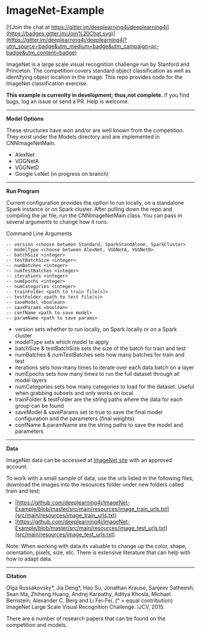 # ImageNet-Example

[![Join the chat at https://gitter.im/deeplearning4j/deeplearning4j](https://badges.gitter.im/Join%20Chat.svg)](https://gitter.im/deeplearning4j/deeplearning4j?utm_source=badge&utm_medium=badge&utm_campaign=pr-badge&utm_content=badge)

ImageNet is a large scale visual recognition challenge run by Stanford and Princeton. The competition covers standard object classification as well as identifying object location in the image. This repo provides code for the ImageNet classification exercise.
  
**This example is currenlty in development; thus,not complete.** If you find bugs, log an issue or send a PR. Help is welcome.

---
**Model Options**

These structures have won and/or are well known from the competition. They exist under the Models directory and are implemented in CNNImageNetMain.

- AlexNet
- VGGNetA
- VGGNetD
- Google LeNet (in progress on branch)

---
**Run Program**

Current configuration provides the option to run locally, on a standalone Spark instance or on Spark cluster. After pulling down the repo and compiling the jar file, run the CNNImageNetMain class. You can pass in several arguments to change how it runs.

Command Line Arguments

    -- version <choose between Standard, SparkStandAlone, SparkCluster>
    -- modelType <choose between AlexNet, VGGNetA, VGGNetB>
    -- batchSize <integer>
    -- testBatchSize <integer>
    -- numBatches <integer>
    -- numTestBatches <integer>
    -- iterations <integer>
    -- numEpochs <integer>
    -- numCategories <integer>
    -- trainFolder <path to train file(s)>
    -- testFolder <path to test file(s)>
    -- saveModel <boolean>
    -- saveParams <boolean> 
    -- confName <path to save model>
    -- paramName <path to save params>
    
- version sets whether to run locally, on Spark locally or on a Spark cluster
- modelType sets which model to apply
- batchSize & testBatchSize sets the size of the batch for train and test
- numBatches & numTestBatches sets how many batches for train and test
- iterations sets how many times to iterate over each data batch on a layer
- numEpochs sets how many times to run the full dataset through all model layers
- numCategories sets how many categories to load for the dataset. Useful when grabbing subsets and only works on local.
- trainFolder & testFolder are the string paths where the data for each group can be found
- saveModel & saveParams set to true to save the final model configuration and the parameters (final weights)
- confName & paramName are the string paths to save the model and parameters

---
**Data**

ImageNet data can be accessed at [ImageNet site](http://image-net.org/challenges/LSVRC/2015/) with an approved account.

To work with a small sample of data, use the urls listed in the following files, download the images into the resources folder under new folders called train and test:

- [https://github.com/deeplearning4j/ImageNet-Example/blob/master/src/main/resources/image_train_urls.txt](src/main/resources/image_train_urls.txt)
- [https://github.com/deeplearning4j/ImageNet-Example/blob/master/src/main/resources/image_test_urls.txt](src/main/resources/image_test_urls.txt)

Note: When working with data its valuable to change up the color, shape, orientation, pixels, size, etc. There is extensive literature that can help with how to adapt data.

---
**Citation**

Olga Russakovsky*, Jia Deng*, Hao Su, Jonathan Krause, Sanjeev Satheesh, Sean Ma, Zhiheng Huang, Andrej Karpathy, Aditya Khosla, Michael Bernstein, Alexander C. Berg and Li Fei-Fei. 
(* = equal contribution) ImageNet Large Scale Visual Recognition Challenge. IJCV, 2015.

There are a number of research papers that can be found on the competition and models.
